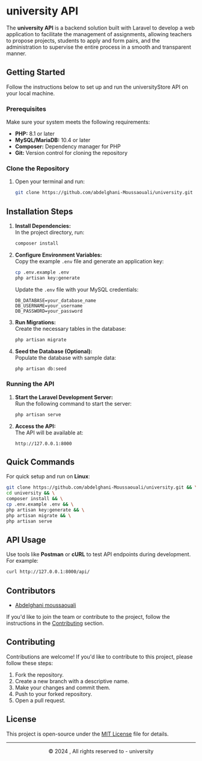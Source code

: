 # university API  

The **university API** is a backend solution built with Laravel to develop a web application to facilitate the management of assignments, allowing teachers to propose projects, students to apply and form pairs, and the administration to supervise the entire process in a smooth and transparent manner. 



## Getting Started  

Follow the instructions below to set up and run the universityStore API on your local machine.


### Prerequisites  

Make sure your system meets the following requirements:  
- **PHP:** 8.1 or later  
- **MySQL/MariaDB:** 10.4 or later  
- **Composer:** Dependency manager for PHP  
- **Git:** Version control for cloning the repository  



### Clone the Repository  

1. Open your terminal and run:  
   ```bash
   git clone https://github.com/abdelghani-Moussaouali/university.git
   ```



## Installation Steps  

1. **Install Dependencies:**  
   In the project directory, run:
   ```bash
   composer install
   ```

2. **Configure Environment Variables:**  
   Copy the example `.env` file and generate an application key:
   ```bash
   cp .env.example .env
   php artisan key:generate
   ```
   Update the `.env` file with your MySQL credentials:  
   ```
   DB_DATABASE=your_database_name  
   DB_USERNAME=your_username  
   DB_PASSWORD=your_password  
   ```

3. **Run Migrations:**  
   Create the necessary tables in the database:
   ```bash
   php artisan migrate
   ```

4. **Seed the Database (Optional):**  
   Populate the database with sample data:
   ```bash
   php artisan db:seed
   ```



### Running the API  

1. **Start the Laravel Development Server:**  
   Run the following command to start the server:
   ```bash
   php artisan serve
   ```

2. **Access the API:**  
   The API will be available at:  
   ```
   http://127.0.0.1:8000
   ```



## Quick Commands  

For quick setup and run on **Linux**:  
```bash
git clone https://github.com/abdelghani-Moussaouali/university.git && \
cd university && \
composer install && \
cp .env.example .env && \
php artisan key:generate && \
php artisan migrate && \
php artisan serve
```



## API Usage  

Use tools like **Postman** or **cURL** to test API endpoints during development. For example:  
```bash
curl http://127.0.0.1:8000/api/
```


## Contributors  

- [Abdelghani moussaouali](https://github.com/abdelghani-Moussaouali)  


If you'd like to join the team or contribute to the project, follow the instructions in the [Contributing](#contributing) section.


## Contributing
Contributions are welcome! If you'd like to contribute to this project, please follow these steps:
1. Fork the repository.
2. Create a new branch with a descriptive name.
3. Make your changes and commit them.
4. Push to your forked repository.
5. Open a pull request.

## License
This project is open-source under the [MIT License](LICENSE.md) file for details.

---

<div align="center">   
    <!-- <img src="./public/logo.png" width="170"> -->
    <p>&copy; 2024 , All rights reserved to - university </p> 
</div>